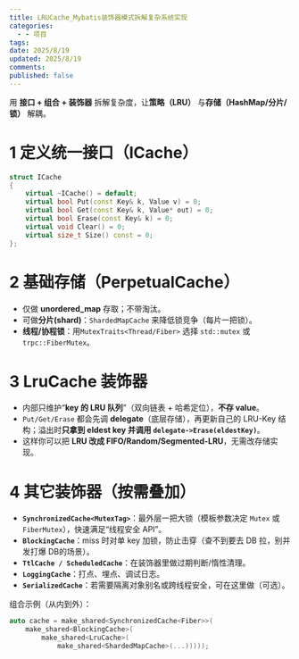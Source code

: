 ```yaml
---
title: LRUCache_Mybatis装饰器模式拆解复杂系统实现
categories:
  - - 项目
tags: 
date: 2025/8/19
updated: 2025/8/19
comments: 
published: false
---
```

用 **接口 + 组合 + 装饰器** 拆解复杂度，让**策略（LRU）** 与**存储（HashMap/分片/锁）** 解耦。
# 1 定义统一接口（ICache）
```cpp
struct ICache
{
    virtual ~ICache() = default;
    virtual bool Put(const Key& k, Value v) = 0;
    virtual bool Get(const Key& k, Value* out) = 0;
    virtual bool Erase(const Key& k) = 0;
    virtual void Clear() = 0;
    virtual size_t Size() const = 0;
};
```
# 2 基础存储（PerpetualCache）

- 仅做 **unordered_map** 存取；不带淘汰。
- 可做**分片(shard)**：`ShardedMapCache` 来降低锁竞争（每片一把锁）。
- **线程/协程锁**：用`MutexTraits<Thread/Fiber>` 选择 `std::mutex` 或 `trpc::FiberMutex`。
# 3 LruCache 装饰器
- 内部只维护“**key 的 LRU 队列**”（双向链表 + 哈希定位），**不存 value**。
- `Put/Get/Erase` 都会先调 **delegate**（底层存储），再更新自己的 LRU-Key 结构；溢出时**只拿到 eldest key 并调用 `delegate->Erase(eldestKey)`**。
- 这样你可以把 **LRU 改成 FIFO/Random/Segmented-LRU**，无需改存储实现。
# 4 其它装饰器（按需叠加）

- **`SynchronizedCache<MutexTag>`**：最外层一把大锁（模板参数决定 `Mutex` 或 `FiberMutex`），快速满足“线程安全 API”。
- **`BlockingCache`**：miss 时对单 key 加锁，防止击穿（查不到要去 DB 拉，别并发打爆 DB的场景）。
- **`TtlCache / ScheduledCache`**：在装饰器里做过期判断/惰性清理。
- **`LoggingCache`**：打点、埋点、调试日志。
- **`SerializedCache`**：若需要隔离对象别名或跨线程安全，可在这里做（可选）。

组合示例（从内到外）：  
```cpp
auto cache = make_shared<SynchronizedCache<Fiber>>(
    make_shared<BlockingCache>(
        make_shared<LruCache>(
            make_shared<ShardedMapCache>(...)))));
```